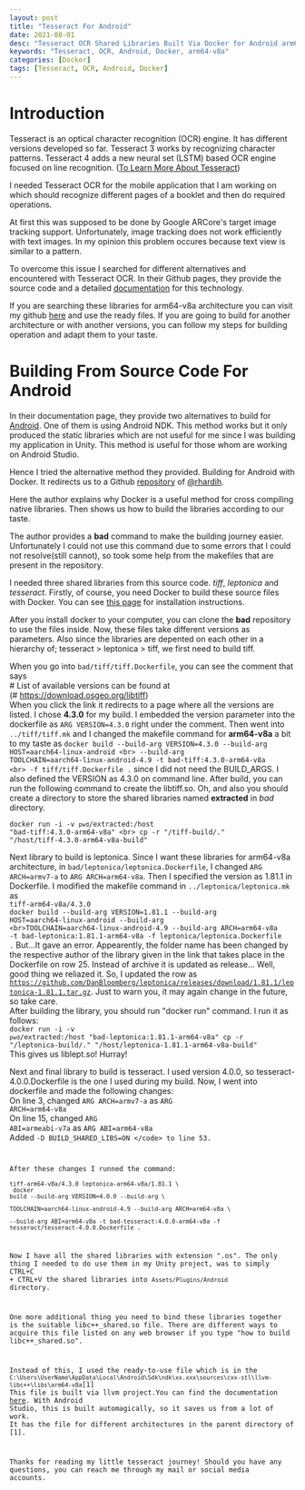 ```yaml
---
layout: post
title: "Tesseract For Android"
date: 2021-08-01
desc: "Tesseract OCR Shared Libraries Built Via Docker for Android arm64-v8a"
keywords: "Tesseract, OCR, Android, Docker, arm64-v8a"
categories: [Docker]
tags: [Tesseract, OCR, Android, Docker]
---
```


# Introduction

Tesseract is an optical character recognition (OCR) engine. It has different versions developed so far. Tesseract 3 works by recognizing character patterns. Tesseract 4 adds a new neural set (LSTM) based OCR engine focused on line recognition. ([To Learn More About Tesseract](https://github.com/tesseract-ocr/tesseract#about))

I needed Tesseract OCR for the mobile application that I am working on which should recognize different pages of a booklet and then do required operations. 

At first this was supposed to be done by Google ARCore's target image tracking support. Unfortunately, image tracking does not work efficiently with text images. In my opinion this problem occures because text view is similar to a pattern.

To overcome this issue I searched for different alternatives and encountered with Tesseract OCR. In their Github pages, they provide the source code and a detailed [documentation](https://tesseract-ocr.github.io/tessdoc/) for this technology.

If you are searching these libraries for arm64-v8a architecture you can visit my github [here](https://github.com/nidaKorsan/Tesseract-for-Android-arm64-v8a) and use the ready files. If you are going to build for another architecture or with another versions, you can follow my steps for building operation and adapt them to your taste.

# Building From Source Code For Android

In their documentation page, they provide two alternatives to build for [Android](https://tesseract-ocr.github.io/tessdoc/Compiling.html#android). One of them is using Android NDK. This method works but it only produced the static libraries which are not useful for me since I was building my application in Unity. This method is useful for those whom are working on Android Studio.

Hence I tried the alternative method they provided. Building for Android with Docker. It redirects us to a Github [repository](https://github.com/rhardih/bad) of [@rhardih](https://github.com/rhardih). 

Here the author explains why Docker is a useful method for cross compiling native libraries. Then shows us how to build the libraries according to our taste.

The author provides a **bad** command to make the building journey easier. Unfortunately I could not use this command due to some errors that I could not resolve(still cannot), so took some help from the makefiles that are present in the repository. 

I needed three shared libraries from this source code. *tiff*, *leptonica* and *tesseract*. Firstly, of course, you need Docker to build these source files with Docker. You can see [this page](https://docs.docker.com/engine/installation) for installation instructions.

After you install docker to your computer, you can clone the **bad** repository to use the files inside. Now, these files take different versions as parameters. Also since the libraries are depented on each other in a hierarchy of; tesseract > leptonica > tiff, we first need to build tiff. 

When you go into  <code>bad/tiff/tiff.Dockerfile</code>, you can see the comment that says <br># List of available versions can be found at<br>
(# https://download.osgeo.org/libtiff)<br>
When you click the link it redirects to a page where all the versions are listed. I chose **4.3.0** for my build. I embedded the version parameter into the dockerfile as <code>ARG VERSION=4.3.0</code> right under the comment. Then went into <code>../tiff/tiff.mk</code> and I changed the makefile command for **arm64-v8a** a bit to my taste as <code>docker build --build-arg VERSION=4.3.0 --build-arg HOST=aarch64-linux-android \<br> --build-arg TOOLCHAIN=aarch64-linux-android-4.9 -t bad-tiff:4.3.0-arm64-v8a \<br> -f tiff/tiff.Dockerfile .</code> since I did not need the BUILD_ARGS. I also defined the VERSION as 4.3.0 on command line. After build, you can run the following command to create the libtiff.so. Oh, and also you should create a directory to store the shared libraries named **extracted** in *bad* directory.<br><code> docker run -i -v `pwd`/extracted:/host "bad-tiff:4.3.0-arm64-v8a" \<br> cp -r "/tiff-build/." "/host/tiff-4.3.0-arm64-v8a-build"</code>

Next library to build is leptonica. Since I want these libraries for arm64-v8a architecture, in <code>bad/leptonica/leptonica.Dockerfile</code>, I changed <code>ARG ARCH=armv7-a</code> to <code>ARG ARCH=arm64-v8a</code>. Then I specified the version as 1.81.1 in Dockerfile. I modified the makefile command in <code>../leptonica/leptonica.mk</code> as<br>
<code>tiff-arm64-v8a/4.3.0 docker build --build-arg VERSION=1.81.1 --build-arg HOST=aarch64-linux-android --build-arg \<br>TOOLCHAIN=aarch64-linux-android-4.9 --build-arg ARCH=arm64-v8a -t bad-leptonica:1.81.1-arm64-v8a -f leptonica/leptonica.Dockerfile .</code>
But...It gave an error. Appearently, the folder name has been changed by the respective author of the library given in the link that takes place in the Dockerfile on row 25. Instead of archive it is updated as release... Well, good thing we reliazed it. So, I updated the row as<br>
<code>https://github.com/DanBloomberg/leptonica/releases/download/1.81.1/leptonica-1.81.1.tar.gz</code>. Just to warn you, it may again change in the future, so take care.<br>
After building the library, you should run "docker run" command. I run it as follows:<br>
<code>docker run -i -v `pwd`/extracted:/host "bad-leptonica:1.81.1-arm64-v8a" cp -r "/leptonica-build/." "/host/leptonica-1.81.1-arm64-v8a-build"</code><br>
This gives us liblept.so! Hurray!

Next and final library to build is tesseract. I used version 4.0.0, so tesseract-4.0.0.Dockerfile is the one I used during my build. Now, I went into dockerfile and made the following changes:<br>
On line 3, changed <code>ARG ARCH=armv7-a</code> as <code>ARG ARCH=arm64-v8a</code><br>
On line 15, changed <code>ARG ABI=armeabi-v7a</code> as <code>ARG ABI=arm64-v8a</code><br>
Added <code>-D BUILD_SHARED_LIBS=ON \</code> to line 53.

After these changes I runned the command:<br>
<code>tiff-arm64-v8a/4.3.0 leptonica-arm64-v8a/1.81.1 \ <br>
	docker build --build-arg VERSION=4.0.0 --build-arg  \ <br>TOOLCHAIN=aarch64-linux-android-4.9 --build-arg ARCH=arm64-v8a  \ <br>--build-arg ABI=arm64-v8a -t bad-tesseract:4.0.0-arm64-v8a -f tesseract/tesseract-4.0.0.Dockerfile .
</code>

Now I have all the shared libraries with extension ".os". The only thing I needed to do use them in my Unity project, was to simply CTRL+C + CTRL+V the shared libraries into <code>Assets/Plugins/Android</code> directory.

One more additional thing you need to bind these libraries together is the suitable libc++_shared.so file. There are different ways to acquire this file listed on any web browser if you type "how to build libc++_shared.so". 

Instead of this, I used the ready-to-use file which is in the 
<code>C:\Users\UserName\AppData\Local\Android\Sdk\ndk\xx.xxx\sources\cxx-stl\llvm-libc++\libs\arm64-v8a</code>[1]
This file is built via llvm project.You can find the documentation [here](https://llvm.org/docs/GettingStarted.html). With Android Studio, this is built automagically, so it saves us from a lot of work. It has the file for different architectures in the parent directory of [1].<br>

Thanks for reading my little tesseract journey! Should you have any questions, you can reach me through my mail or social media accounts.